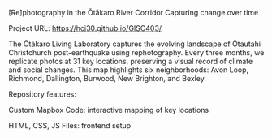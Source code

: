 [Re]photography in the Ōtākaro River Corridor
Capturing change over time

Project URL: https://hcj30.github.io/GISC403/

The Ōtākaro Living Laboratory captures the evolving landscape of Ōtautahi Christchurch post-earthquake using rephotography. Every three months, we replicate photos at 31 key locations, preserving a visual record of climate and social changes. This map highlights six neighborhoods: Avon Loop, Richmond, Dallington, Burwood, New Brighton, and Bexley.

Repository features:

Custom Mapbox Code: interactive mapping of key locations

HTML, CSS, JS Files: frontend setup
